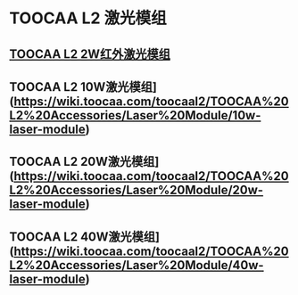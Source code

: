 ﻿---
sidebar_position: 1
sidebar_label: TOOCAA L2 激光模组
---
# TOOCAA L2 激光模组
## [TOOCAA L2 2W红外激光模组](https://wiki.toocaa.com/toocaal2/TOOCAA%20L2%20Accessories/Laser%20Module/2w-infrared-laser-module)
## TOOCAA L2 10W激光模组](https://wiki.toocaa.com/toocaal2/TOOCAA%20L2%20Accessories/Laser%20Module/10w-laser-module)
## TOOCAA L2 20W激光模组](https://wiki.toocaa.com/toocaal2/TOOCAA%20L2%20Accessories/Laser%20Module/20w-laser-module)
## TOOCAA L2 40W激光模组](https://wiki.toocaa.com/toocaal2/TOOCAA%20L2%20Accessories/Laser%20Module/40w-laser-module)
